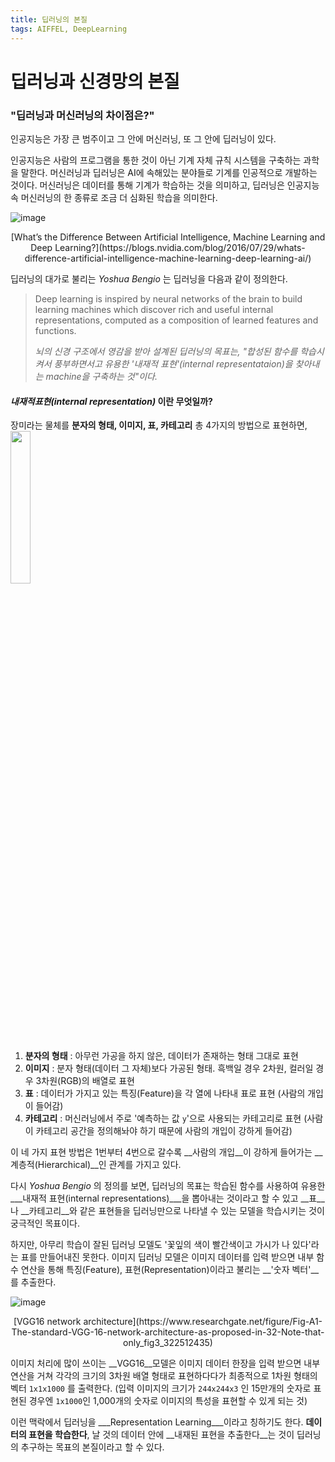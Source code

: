 ```yaml
---
title: 딥러닝의 본질
tags: AIFFEL, DeepLearning
---
```


# 딥러닝과 신경망의 본질

### "딥러닝과 머신러닝의 차이점은?" 

인공지능은 가장 큰 범주이고 그 안에 머신러닝, 또 그 안에 딥러닝이 있다. 

인공지능은 사람의 프로그램을 통한 것이 아닌 기계 자체 규칙 시스템을 구축하는 과학을 말한다. 머신러닝과 딥러닝은 AI에 속해있는 분야들로 기계를 인공적으로 개발하는 것이다. 머신러닝은 데이터를 통해 기계가 학습하는 것을 의미하고, 딥러닝은 인공지능 속 머신러닝의 한 종류로 조금 더 심화된 학습을 의미한다. 

![image](https://user-images.githubusercontent.com/86525868/128996841-e351de7d-9507-47a9-b011-2f2fb84d727f.png)

<div align=center> [What’s the Difference Between Artificial Intelligence, Machine Learning and Deep Learning?](https://blogs.nvidia.com/blog/2016/07/29/whats-difference-artificial-intelligence-machine-learning-deep-learning-ai/) </div>



딥러닝의 대가로 불리는 _Yoshua Bengio_ 는 딥러닝을 다음과 같이 정의한다. 

> Deep learning is inspired by neural networks of the brain to build learning machines which discover rich and useful internal representations, computed as a composition of learned features and functions.
>
> _뇌의 신경 구조에서 영감을 받아 설계된 딥러닝의 목표는, "합성된 함수를 학습시켜서 풍부하면서고 유용한 '내재적 표현'(internal representataion)을 찾아내는 machine을 구축하는 것"이다._



#### ___내재적표현(internal representation)___ 이란 무엇일까?

장미라는 물체를 __분자의 형태, 이미지, 표, 카테고리__ 총 4가지의 방법으로 표현하면, <img src = "https://user-images.githubusercontent.com/86525868/128997060-eebb8d62-e779-4662-8d3f-b44f025530b0.png" width="25%">

1. __분자의 형태__ : 아무런 가공을 하지 않은, 데이터가 존재하는 형태 그대로 표현
2. __이미지__ : 분자 형태(데이터 그 자체)보다 가공된 형태. 흑백일 경우 2차원, 컬러일 경우 3차원(RGB)의 배열로 표현 
3. __표__ : 데이터가 가지고 있는 특징(Feature)을 각 열에 나타내 표로 표현 (사람의 개입이 들어감)
4. __카테고리__ : 머신러닝에서 주로 '예측하는 값 `y`'으로 사용되는 카테고리로 표현 (사람이 카테고리 공간을 정의해놔야 하기 때문에 사람의 개입이 강하게 들어감)

이 네 가지 표현 방법은 1번부터 4번으로 갈수록 __사람의 개입__이 강하게 들어가는 __계층적(Hierarchical)__인 관계를 가지고 있다. 



다시 _Yoshua Bengio_ 의 정의를 보면, 딥러닝의 목표는 학습된 함수를 사용하여 유용한 ___내재적 표현(internal representations)___을 뽑아내는 것이라고 할 수 있고 __표__나 __카테고리__와 같은 표현들을 딥러닝만으로 나타낼 수 있는 모델을 학습시키는 것이 궁극적인 목표이다. 

하지만, 아무리 학습이 잘된 딥러닝 모델도 '꽃잎의 색이 빨간색이고 가시가 나 있다'라는 표를 만들어내진 못한다. 이미지 딥러닝 모델은 이미지 데이터를 입력 받으면 내부 함수 연산을 통해 특징(Feature), 표현(Representation)이라고 불리는 __'숫자 벡터'__를 추출한다. 

![image](https://user-images.githubusercontent.com/86525868/128996919-0d08d5dd-342f-4e20-a8bc-335a78053f60.png)


<div align=center>[VGG16 network architecture](https://www.researchgate.net/figure/Fig-A1-The-standard-VGG-16-network-architecture-as-proposed-in-32-Note-that-only_fig3_322512435)</div>

이미지 처리에 많이 쓰이는 __VGG16__모델은 이미지 데이터 한장을 입력 받으면 내부 연산을 거쳐 각각의 크기의 3차원 배열 형태로 표현하다다가 최종적으로 1차원 형태의 벡터 `1x1x1000` 를 출력한다. (입력 이미지의 크기가 `244x244x3` 인 15만개의 숫자로 표현된 경우엔 `1x1000`인 1,000개의 숫자로 이미지의 특성을 표현할 수 있게 되는 것)

이런 맥락에서 딥러닝을 ___Representation Learning___이라고 칭하기도 한다. __데이터의 표현을 학습한다__, 날 것의 데이터 안에 __내재된 표현을 추출한다__는 것이 딥러닝의 추구하는 목표의 본질이라고 할 수 있다.



